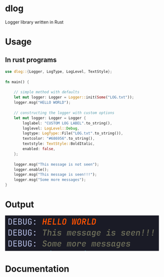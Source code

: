 # dlog
Logger library written in Rust

# Usage
## In rust programs
```rust
use dlog::{Logger, LogType, LogLevel, TextStyle};

fn main() {

    // simple method with defaults
    let mut logger: Logger = Logger::init(Some("LOG.txt"));
    logger.msg("HELLO WORLD");

    // constructing the logger with custom options
    let mut logger: Logger = Logger {
        loglabel: "CUSTOM LOG LABEL".to_string(),
        loglevel: LogLevel::Debug,
        logtype: LogType::File("LOG.txt".to_string()),
        textcolor: "#686956".to_string(),
        textstyle: TextStyle::BoldItalic,
        enabled: false,
    };

    logger.msg("This message is not seen");
    logger.enable();
    logger.msg("This message is seen!!!");
    logger.msg("Some more messages");
}
```
# Output
![output](./output.png)

# Documentation
